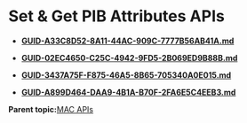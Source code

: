 # Set & Get PIB Attributes APIs

-   **[GUID-A33C8D52-8A11-44AC-909C-7777B56AB41A.md](GUID-A33C8D52-8A11-44AC-909C-7777B56AB41A.md)**  

-   **[GUID-02EC4650-C25C-4942-9FD5-2B069ED9B88B.md](GUID-02EC4650-C25C-4942-9FD5-2B069ED9B88B.md)**  

-   **[GUID-3437A75F-F875-46A5-8B65-705340A0E015.md](GUID-3437A75F-F875-46A5-8B65-705340A0E015.md)**  

-   **[GUID-A899D464-DAA9-4B1A-B70F-2FA6E5C4EEB3.md](GUID-A899D464-DAA9-4B1A-B70F-2FA6E5C4EEB3.md)**  


**Parent topic:**[MAC APIs](GUID-1DE9D73F-973C-4E14-BA2E-3C2BF5B30BA9.md)

